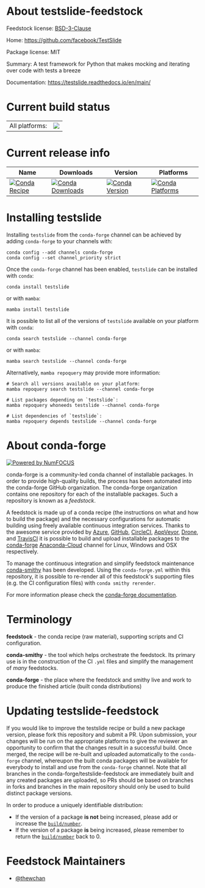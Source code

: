 About testslide-feedstock
=========================

Feedstock license: [BSD-3-Clause](https://github.com/conda-forge/testslide-feedstock/blob/main/LICENSE.txt)

Home: https://github.com/facebook/TestSlide

Package license: MIT

Summary: A test framework for Python that makes mocking and iterating over code with tests a breeze

Documentation: https://testslide.readthedocs.io/en/main/

Current build status
====================


<table><tr><td>All platforms:</td>
    <td>
      <a href="https://dev.azure.com/conda-forge/feedstock-builds/_build/latest?definitionId=15989&branchName=main">
        <img src="https://dev.azure.com/conda-forge/feedstock-builds/_apis/build/status/testslide-feedstock?branchName=main">
      </a>
    </td>
  </tr>
</table>

Current release info
====================

| Name | Downloads | Version | Platforms |
| --- | --- | --- | --- |
| [![Conda Recipe](https://img.shields.io/badge/recipe-testslide-green.svg)](https://anaconda.org/conda-forge/testslide) | [![Conda Downloads](https://img.shields.io/conda/dn/conda-forge/testslide.svg)](https://anaconda.org/conda-forge/testslide) | [![Conda Version](https://img.shields.io/conda/vn/conda-forge/testslide.svg)](https://anaconda.org/conda-forge/testslide) | [![Conda Platforms](https://img.shields.io/conda/pn/conda-forge/testslide.svg)](https://anaconda.org/conda-forge/testslide) |

Installing testslide
====================

Installing `testslide` from the `conda-forge` channel can be achieved by adding `conda-forge` to your channels with:

```
conda config --add channels conda-forge
conda config --set channel_priority strict
```

Once the `conda-forge` channel has been enabled, `testslide` can be installed with `conda`:

```
conda install testslide
```

or with `mamba`:

```
mamba install testslide
```

It is possible to list all of the versions of `testslide` available on your platform with `conda`:

```
conda search testslide --channel conda-forge
```

or with `mamba`:

```
mamba search testslide --channel conda-forge
```

Alternatively, `mamba repoquery` may provide more information:

```
# Search all versions available on your platform:
mamba repoquery search testslide --channel conda-forge

# List packages depending on `testslide`:
mamba repoquery whoneeds testslide --channel conda-forge

# List dependencies of `testslide`:
mamba repoquery depends testslide --channel conda-forge
```


About conda-forge
=================

[![Powered by
NumFOCUS](https://img.shields.io/badge/powered%20by-NumFOCUS-orange.svg?style=flat&colorA=E1523D&colorB=007D8A)](https://numfocus.org)

conda-forge is a community-led conda channel of installable packages.
In order to provide high-quality builds, the process has been automated into the
conda-forge GitHub organization. The conda-forge organization contains one repository
for each of the installable packages. Such a repository is known as a *feedstock*.

A feedstock is made up of a conda recipe (the instructions on what and how to build
the package) and the necessary configurations for automatic building using freely
available continuous integration services. Thanks to the awesome service provided by
[Azure](https://azure.microsoft.com/en-us/services/devops/), [GitHub](https://github.com/),
[CircleCI](https://circleci.com/), [AppVeyor](https://www.appveyor.com/),
[Drone](https://cloud.drone.io/welcome), and [TravisCI](https://travis-ci.com/)
it is possible to build and upload installable packages to the
[conda-forge](https://anaconda.org/conda-forge) [Anaconda-Cloud](https://anaconda.org/)
channel for Linux, Windows and OSX respectively.

To manage the continuous integration and simplify feedstock maintenance
[conda-smithy](https://github.com/conda-forge/conda-smithy) has been developed.
Using the ``conda-forge.yml`` within this repository, it is possible to re-render all of
this feedstock's supporting files (e.g. the CI configuration files) with ``conda smithy rerender``.

For more information please check the [conda-forge documentation](https://conda-forge.org/docs/).

Terminology
===========

**feedstock** - the conda recipe (raw material), supporting scripts and CI configuration.

**conda-smithy** - the tool which helps orchestrate the feedstock.
                   Its primary use is in the construction of the CI ``.yml`` files
                   and simplify the management of *many* feedstocks.

**conda-forge** - the place where the feedstock and smithy live and work to
                  produce the finished article (built conda distributions)


Updating testslide-feedstock
============================

If you would like to improve the testslide recipe or build a new
package version, please fork this repository and submit a PR. Upon submission,
your changes will be run on the appropriate platforms to give the reviewer an
opportunity to confirm that the changes result in a successful build. Once
merged, the recipe will be re-built and uploaded automatically to the
`conda-forge` channel, whereupon the built conda packages will be available for
everybody to install and use from the `conda-forge` channel.
Note that all branches in the conda-forge/testslide-feedstock are
immediately built and any created packages are uploaded, so PRs should be based
on branches in forks and branches in the main repository should only be used to
build distinct package versions.

In order to produce a uniquely identifiable distribution:
 * If the version of a package **is not** being increased, please add or increase
   the [``build/number``](https://docs.conda.io/projects/conda-build/en/latest/resources/define-metadata.html#build-number-and-string).
 * If the version of a package **is** being increased, please remember to return
   the [``build/number``](https://docs.conda.io/projects/conda-build/en/latest/resources/define-metadata.html#build-number-and-string)
   back to 0.

Feedstock Maintainers
=====================

* [@thewchan](https://github.com/thewchan/)

